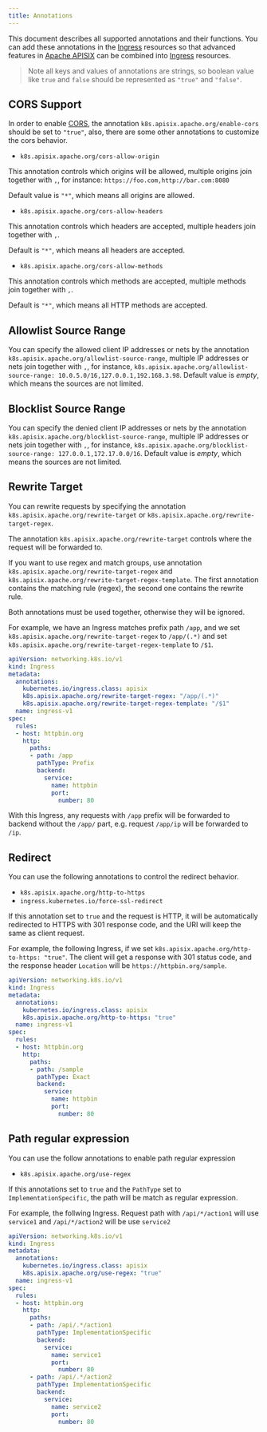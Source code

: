 ```yaml
---
title: Annotations
---
```


<!--
#
# Licensed to the Apache Software Foundation (ASF) under one or more
# contributor license agreements.  See the NOTICE file distributed with
# this work for additional information regarding copyright ownership.
# The ASF licenses this file to You under the Apache License, Version 2.0
# (the "License"); you may not use this file except in compliance with
# the License.  You may obtain a copy of the License at
#
#     http://www.apache.org/licenses/LICENSE-2.0
#
# Unless required by applicable law or agreed to in writing, software
# distributed under the License is distributed on an "AS IS" BASIS,
# WITHOUT WARRANTIES OR CONDITIONS OF ANY KIND, either express or implied.
# See the License for the specific language governing permissions and
# limitations under the License.
#
-->

This document describes all supported annotations and their functions. You can add these annotations in the [Ingress](https://kubernetes.io/docs/concepts/services-networking/ingress/) resources so that advanced features in [Apache APISIX](https://apisix.apache.org) can be combined into [Ingress](https://kubernetes.io/docs/concepts/services-networking/ingress) resources.

> Note all keys and values of annotations are strings, so boolean value like `true` and `false` should be represented as `"true"` and `"false"`.

CORS Support
------------

In order to enable [CORS](https://en.wikipedia.org/wiki/Cross-origin_resource_sharing), the annotation `k8s.apisix.apache.org/enable-cors` should be set to `"true"`, also, there are some other annotations to customize the cors behavior.

* `k8s.apisix.apache.org/cors-allow-origin`

This annotation controls which origins will be allowed, multiple origins join together with `,`, for instance: `https://foo.com,http://bar.com:8080`

Default value is `"*"`, which means all origins are allowed.

* `k8s.apisix.apache.org/cors-allow-headers`

This annotation controls which headers are accepted, multiple headers join together with `,`.

Default is `"*"`, which means all headers are accepted.

* `k8s.apisix.apache.org/cors-allow-methods`

This annotation controls which methods are accepted, multiple methods join together with `,`.

Default is `"*"`, which means all HTTP methods are accepted.

Allowlist Source Range
-----------------------

You can specify the allowed client IP addresses or nets by the annotation `k8s.apisix.apache.org/allowlist-source-range`, multiple IP addresses or nets join together with `,`,
for instance, `k8s.apisix.apache.org/allowlist-source-range: 10.0.5.0/16,127.0.0.1,192.168.3.98`. Default value is *empty*, which means the sources are not limited.

Blocklist Source Range
----------------------

You can specify the denied client IP addresses or nets by the annotation `k8s.apisix.apache.org/blocklist-source-range`, multiple IP addresses or nets join together with `,`,
for instance, `k8s.apisix.apache.org/blocklist-source-range: 127.0.0.1,172.17.0.0/16`. Default value is *empty*, which means the sources are not limited.

Rewrite Target
--------------

You can rewrite requests by specifying the annotation `k8s.apisix.apache.org/rewrite-target` or `k8s.apisix.apache.org/rewrite-target-regex`.

The annotation `k8s.apisix.apache.org/rewrite-target` controls where the request will be forwarded to.

If you want to use regex and match groups, use annotation `k8s.apisix.apache.org/rewrite-target-regex` and `k8s.apisix.apache.org/rewrite-target-regex-template`. The first annotation contains the matching rule (regex), the second one contains the rewrite rule.

Both annotations must be used together, otherwise they will be ignored.

For example, we have an Ingress matches prefix path `/app`, and we set `k8s.apisix.apache.org/rewrite-target-regex` to `/app/(.*)` and set `k8s.apisix.apache.org/rewrite-target-regex-template` to `/$1`.

```yaml
apiVersion: networking.k8s.io/v1
kind: Ingress
metadata:
  annotations:
    kubernetes.io/ingress.class: apisix
    k8s.apisix.apache.org/rewrite-target-regex: "/app/(.*)"
    k8s.apisix.apache.org/rewrite-target-regex-template: "/$1"
  name: ingress-v1
spec:
  rules:
  - host: httpbin.org
    http:
      paths:
      - path: /app
        pathType: Prefix
        backend:
          service:
            name: httpbin
            port:
              number: 80
```

With this Ingress, any requests with `/app` prefix will be forwarded to backend without the `/app/` part, e.g. request `/app/ip` will be forwarded to `/ip`.

Redirect
---------

You can use the following annotations to control the redirect behavior.

* `k8s.apisix.apache.org/http-to-https`
* `ingress.kubernetes.io/force-ssl-redirect`

If this annotation set to `true` and the request is HTTP, it will be automatically redirected to HTTPS with 301 response code,
and the URI will keep the same as client request.

For example, the following Ingress, if we set `k8s.apisix.apache.org/http-to-https: "true"`. The client will get a response with 301 status code, and the response header `Location`  will be `https://httpbin.org/sample`.

```yaml
apiVersion: networking.k8s.io/v1
kind: Ingress
metadata:
  annotations:
    kubernetes.io/ingress.class: apisix
    k8s.apisix.apache.org/http-to-https: "true"
  name: ingress-v1
spec:
  rules:
  - host: httpbin.org
    http:
      paths:
      - path: /sample
        pathType: Exact
        backend:
          service:
            name: httpbin
            port:
              number: 80
```

Path regular expression
---------

You can use the follow annotations to enable path regular expression

* `k8s.apisix.apache.org/use-regex`
  
If this annotations set to `true` and the `PathType` set to `ImplementationSpecific`, the path will be match as regular expression.

For example, the follwing Ingress. Request path with `/api/*/action1` will use `service1` and `/api/*/action2` will be use `service2`

```yaml
apiVersion: networking.k8s.io/v1
kind: Ingress
metadata:
  annotations:
    kubernetes.io/ingress.class: apisix
    k8s.apisix.apache.org/use-regex: "true"
  name: ingress-v1
spec:
  rules:
  - host: httpbin.org
    http:
      paths:
      - path: /api/.*/action1
        pathType: ImplementationSpecific
        backend:
          service:
            name: service1
            port:
              number: 80
      - path: /api/.*/action2
        pathType: ImplementationSpecific
        backend:
          service:
            name: service2
            port:
              number: 80
```
